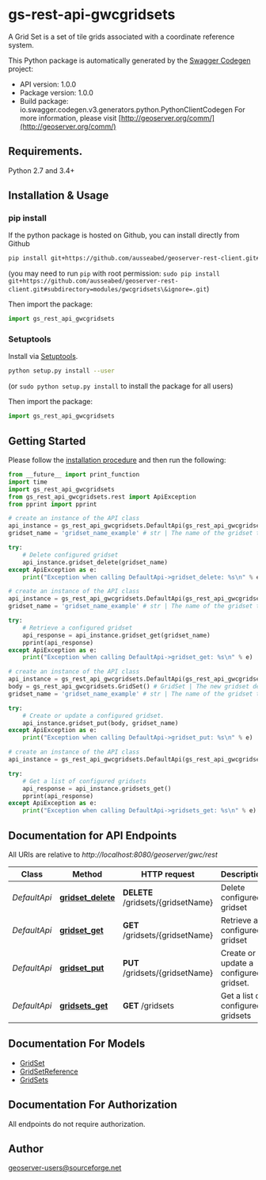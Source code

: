 # gs-rest-api-gwcgridsets
A Grid Set is a set of tile grids associated with a coordinate reference system.

This Python package is automatically generated by the [Swagger Codegen](https://github.com/swagger-api/swagger-codegen) project:

- API version: 1.0.0
- Package version: 1.0.0
- Build package: io.swagger.codegen.v3.generators.python.PythonClientCodegen
For more information, please visit [http://geoserver.org/comm/](http://geoserver.org/comm/)

## Requirements.

Python 2.7 and 3.4+

## Installation & Usage
### pip install

If the python package is hosted on Github, you can install directly from Github

```sh
pip install git+https://github.com/ausseabed/geoserver-rest-client.git#subdirectory=modules/gwcgridsets\&ignore=.git
```
(you may need to run `pip` with root permission: `sudo pip install git+https://github.com/ausseabed/geoserver-rest-client.git#subdirectory=modules/gwcgridsets\&ignore=.git`)

Then import the package:
```python
import gs_rest_api_gwcgridsets 
```

### Setuptools

Install via [Setuptools](http://pypi.python.org/pypi/setuptools).

```sh
python setup.py install --user
```
(or `sudo python setup.py install` to install the package for all users)

Then import the package:
```python
import gs_rest_api_gwcgridsets
```

## Getting Started

Please follow the [installation procedure](#installation--usage) and then run the following:

```python
from __future__ import print_function
import time
import gs_rest_api_gwcgridsets
from gs_rest_api_gwcgridsets.rest import ApiException
from pprint import pprint

# create an instance of the API class
api_instance = gs_rest_api_gwcgridsets.DefaultApi(gs_rest_api_gwcgridsets.ApiClient(configuration))
gridset_name = 'gridset_name_example' # str | The name of the gridset to delete.

try:
    # Delete configured gridset
    api_instance.gridset_delete(gridset_name)
except ApiException as e:
    print("Exception when calling DefaultApi->gridset_delete: %s\n" % e)

# create an instance of the API class
api_instance = gs_rest_api_gwcgridsets.DefaultApi(gs_rest_api_gwcgridsets.ApiClient(configuration))
gridset_name = 'gridset_name_example' # str | The name of the gridset to retrieve.

try:
    # Retrieve a configured gridset
    api_response = api_instance.gridset_get(gridset_name)
    pprint(api_response)
except ApiException as e:
    print("Exception when calling DefaultApi->gridset_get: %s\n" % e)

# create an instance of the API class
api_instance = gs_rest_api_gwcgridsets.DefaultApi(gs_rest_api_gwcgridsets.ApiClient(configuration))
body = gs_rest_api_gwcgridsets.GridSet() # GridSet | The new gridset definition.
gridset_name = 'gridset_name_example' # str | The name of the gridset to add or update.

try:
    # Create or update a configured gridset.
    api_instance.gridset_put(body, gridset_name)
except ApiException as e:
    print("Exception when calling DefaultApi->gridset_put: %s\n" % e)

# create an instance of the API class
api_instance = gs_rest_api_gwcgridsets.DefaultApi(gs_rest_api_gwcgridsets.ApiClient(configuration))

try:
    # Get a list of configured gridsets
    api_response = api_instance.gridsets_get()
    pprint(api_response)
except ApiException as e:
    print("Exception when calling DefaultApi->gridsets_get: %s\n" % e)
```

## Documentation for API Endpoints

All URIs are relative to *http://localhost:8080/geoserver/gwc/rest*

Class | Method | HTTP request | Description
------------ | ------------- | ------------- | -------------
*DefaultApi* | [**gridset_delete**](docs/DefaultApi.md#gridset_delete) | **DELETE** /gridsets/{gridsetName} | Delete configured gridset
*DefaultApi* | [**gridset_get**](docs/DefaultApi.md#gridset_get) | **GET** /gridsets/{gridsetName} | Retrieve a configured gridset
*DefaultApi* | [**gridset_put**](docs/DefaultApi.md#gridset_put) | **PUT** /gridsets/{gridsetName} | Create or update a configured gridset.
*DefaultApi* | [**gridsets_get**](docs/DefaultApi.md#gridsets_get) | **GET** /gridsets | Get a list of configured gridsets

## Documentation For Models

 - [GridSet](docs/GridSet.md)
 - [GridSetReference](docs/GridSetReference.md)
 - [GridSets](docs/GridSets.md)

## Documentation For Authorization

 All endpoints do not require authorization.


## Author

geoserver-users@sourceforge.net
